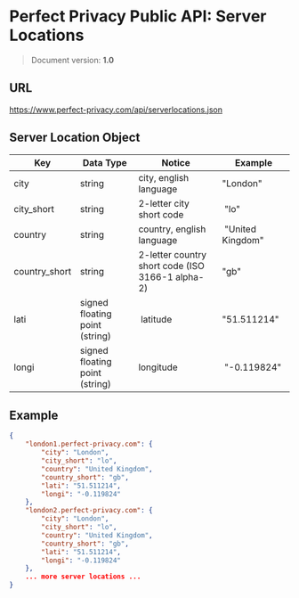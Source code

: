 # Perfect Privacy Public API: Server Locations
>Document version: **1.0**

## URL
https://www.perfect-privacy.com/api/serverlocations.json

## Server Location Object
Key             | Data Type                       | Notice                                            | Example
--------------- | ------------------------------- | ------------------------------------------------- | -----------------------
city            | string                          | city, english language                            | "London"
city_short      | string                          | 2-letter city short code                          | "lo"
country         | string                          | country, english language                         | "United Kingdom"
country_short   | string                          | 2-letter country short code (ISO 3166-1 alpha-2)  | "gb"
lati            | signed floating point (string)  | latitude                                          | "51.511214"
longi           | signed floating point (string)  | longitude                                         | "-0.119824"

## Example
```json
{
    "london1.perfect-privacy.com": {
        "city": "London",
        "city_short": "lo",
        "country": "United Kingdom",
        "country_short": "gb",
        "lati": "51.511214",
        "longi": "-0.119824"
    },
    "london2.perfect-privacy.com": {
        "city": "London",
        "city_short": "lo",
        "country": "United Kingdom",
        "country_short": "gb",
        "lati": "51.511214",
        "longi": "-0.119824"
    },
    ... more server locations ...
}
```
